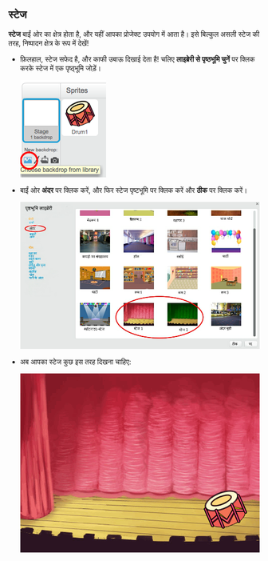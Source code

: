 ## स्टेज

**स्टेज** बाईं ओर का क्षेत्र होता है, और यहीं आपका प्रोजेक्ट उपयोग में आता है। इसे बिल्कुल असली स्टेज की तरह, निष्पादन क्षेत्र के रूप में देखें!

+ फ़िलहाल, स्टेज सफेद है, और काफी उबाऊ दिखाई देता है! चलिए **लाइब्रेरी से पृष्ठभूमि चुनें** पर क्लिक करके स्टेज में एक पृष्ठ्भूमि जोड़ें।
    
    ![स्क्रीनशॉट](images/band-stage-choose.png)

+ बाईं ओर **अंदर** पर क्लिक करें, और फिर स्टेज पृष्टभूमि पर क्लिक करें और **ठीक** पर क्लिक करें।
    
    ![स्क्रीनशॉट](images/band-backdrop.png)

+ अब आपका स्टेज कुछ इस तरह दिखना चाहिए:
    
    ![स्क्रीनशॉट](images/band-stage.png)